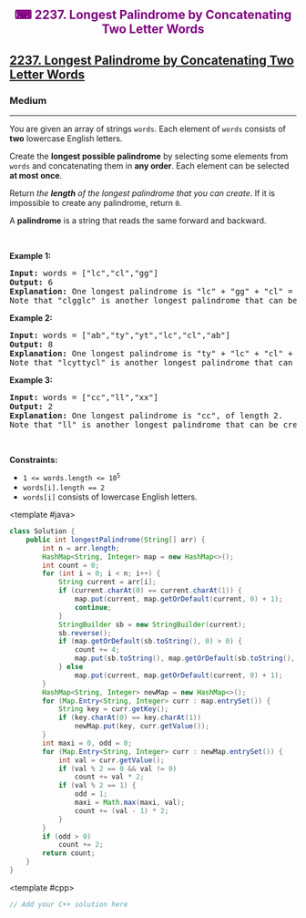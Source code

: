 <div align = "center">
<h style = "margin-bottom: 0px; margin-top: 0px; color : purple;" align = "center" class = "header">

## ⌨ 2237. Longest Palindrome by Concatenating Two Letter Words

</h>
</div>

<h2><a href="https://leetcode.com/problems/longest-palindrome-by-concatenating-two-letter-words" target = "_blank">2237. Longest Palindrome by Concatenating Two Letter Words</a></h2><h3>Medium</h3><hr><p>You are given an array of strings <code>words</code>. Each element of <code>words</code> consists of <strong>two</strong> lowercase English letters.</p>

<p>Create the <strong>longest possible palindrome</strong> by selecting some elements from <code>words</code> and concatenating them in <strong>any order</strong>. Each element can be selected <strong>at most once</strong>.</p>

<p>Return <em>the <strong>length</strong> of the longest palindrome that you can create</em>. If it is impossible to create any palindrome, return <code>0</code>.</p>

<p>A <strong>palindrome</strong> is a string that reads the same forward and backward.</p>

<p>&nbsp;</p>
<p><strong class="example">Example 1:</strong></p>

<pre>
<strong>Input:</strong> words = [&quot;lc&quot;,&quot;cl&quot;,&quot;gg&quot;]
<strong>Output:</strong> 6
<strong>Explanation:</strong> One longest palindrome is &quot;lc&quot; + &quot;gg&quot; + &quot;cl&quot; = &quot;lcggcl&quot;, of length 6.
Note that &quot;clgglc&quot; is another longest palindrome that can be created.
</pre>

<p><strong class="example">Example 2:</strong></p>

<pre>
<strong>Input:</strong> words = [&quot;ab&quot;,&quot;ty&quot;,&quot;yt&quot;,&quot;lc&quot;,&quot;cl&quot;,&quot;ab&quot;]
<strong>Output:</strong> 8
<strong>Explanation:</strong> One longest palindrome is &quot;ty&quot; + &quot;lc&quot; + &quot;cl&quot; + &quot;yt&quot; = &quot;tylcclyt&quot;, of length 8.
Note that &quot;lcyttycl&quot; is another longest palindrome that can be created.
</pre>

<p><strong class="example">Example 3:</strong></p>

<pre>
<strong>Input:</strong> words = [&quot;cc&quot;,&quot;ll&quot;,&quot;xx&quot;]
<strong>Output:</strong> 2
<strong>Explanation:</strong> One longest palindrome is &quot;cc&quot;, of length 2.
Note that &quot;ll&quot; is another longest palindrome that can be created, and so is &quot;xx&quot;.
</pre>

<p>&nbsp;</p>
<p><strong>Constraints:</strong></p>

<ul>
	<li><code>1 &lt;= words.length &lt;= 10<sup>5</sup></code></li>
	<li><code>words[i].length == 2</code></li>
	<li><code>words[i]</code> consists of lowercase English letters.</li>
</ul>

<CodeTabs :languages="[ { name: 'C++', slot: 'cpp' }, { name: 'Java', slot: 'java' } ]">

<template #java>

```java
class Solution {
    public int longestPalindrome(String[] arr) {
        int n = arr.length;
        HashMap<String, Integer> map = new HashMap<>();
        int count = 0;
        for (int i = 0; i < n; i++) {
            String current = arr[i];
            if (current.charAt(0) == current.charAt(1)) {
                map.put(current, map.getOrDefault(current, 0) + 1);
                continue;
            }
            StringBuilder sb = new StringBuilder(current);
            sb.reverse();
            if (map.getOrDefault(sb.toString(), 0) > 0) {
                count += 4;
                map.put(sb.toString(), map.getOrDefault(sb.toString(), 0) -1);
            } else
                map.put(current, map.getOrDefault(current, 0) + 1);
        }
        HashMap<String, Integer> newMap = new HashMap<>();
        for (Map.Entry<String, Integer> curr : map.entrySet()) {
            String key = curr.getKey();
            if (key.charAt(0) == key.charAt(1))
                newMap.put(key, curr.getValue());
        }
        int maxi = 0, odd = 0;
        for (Map.Entry<String, Integer> curr : newMap.entrySet()) {
            int val = curr.getValue();
            if (val % 2 == 0 && val != 0)
                count += val * 2;
            if (val % 2 == 1) {
                odd = 1;
                maxi = Math.max(maxi, val);
                count += (val - 1) * 2;
            }
        }
        if (odd > 0)
            count += 2;
        return count;
    }
}
```

</template>

<template #cpp>

```cpp
// Add your C++ solution here
```

</template>

</CodeTabs>
